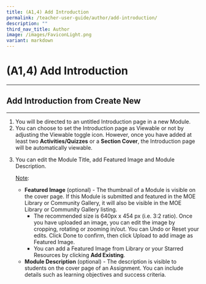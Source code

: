 ```yaml
---
title: (A1,4) Add Introduction
permalink: /teacher-user-guide/author/add-introduction/
description: ""
third_nav_title: Author
image: /images/FaviconLight.png
variant: markdown
---
```

<h1 id="add-introduction">(A1,4) Add Introduction</h1><hr>
<h2 id="add-introduction-from-create-new">Add Introduction from Create New</h2>
<hr>
<ol>
<li>You will be directed to an untitled Introduction page in a new Module.</li>
<li>You can choose to set the Introduction page as Viewable or not by adjusting the Viewable toggle icon. However, once you have added at least two <strong>Activities/Quizzes</strong> or a <strong>Section Cover</strong>, the Introduction page will be automatically viewable.</li>
<li><p>You can edit the Module Title, add Featured Image and Module Description.</p>
	<p><u>Note</u>: </p>
<ul>
<li><strong>Featured Image</strong> (optional) - The thumbnail of a Module is visible on the cover page. If this Module is submitted and featured in the MOE Library or Community Gallery, it will also be visible in the MOE Library or Community Gallery listing.<ul>
<li>The recommended size is 640px x 454 px (i.e. 3:2 ratio). Once you have uploaded an image, you can edit the image by cropping, rotating or zooming in/out. You can Undo or Reset your edits. Click Done to confirm, then click Upload to add image as Featured Image.</li>
<li>You can add a Featured Image from Library or your Starred Resources by clicking <strong>Add Existing</strong>.</li>
</ul>
</li>
<li><strong>Module Description</strong> (optional) - The description is visible to students on the cover page of an Assignment. You can include details such as learning objectives and success criteria.</li>
</ul>
</li>
</ol>